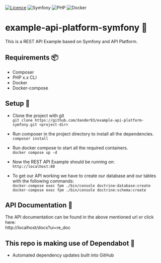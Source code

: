 [![Licence](https://img.shields.io/github/license/Ileriayo/markdown-badges?style=for-the-badge)](./LICENSE) ![Symfony](https://img.shields.io/badge/symfony-%23000000.svg?style=for-the-badge&logo=symfony&logoColor=white) ![PHP](https://img.shields.io/badge/php-%23777BB4.svg?style=for-the-badge&logo=php&logoColor=white) ![Docker](https://img.shields.io/badge/docker-%230db7ed.svg?style=for-the-badge&logo=docker&logoColor=white)<br>

# example-api-platform-symfony :tada:
This is a REST API Example based on Symfony and API Platform.

## Requirements :package:
- Composer
- PHP x.x CLI
- Docker
- Docker-compose

## Setup 🔨
- Clone the project with git  
`git clone https://github.com/Xander93/example-api-platform-symfony.git <project-dir>`

- Run composer in the project directory to install all the dependencies.  
`composer install`

- Run docker compose to start all the required containers.  
`docker compose up -d`

- Now the REST API Example should be running on:  
`http://localhost:80`

- To get our API working we have to create our database and our tables with the following commands:  
`docker-compose exec fpm ./bin/console doctrine:database:create`  
`docker-compose exec fpm ./bin/console doctrine:schema:create`

## API Documentation :memo:
The API documentation can be found in the above mentioned url or click here: <br>
http://localhost/docs?ui=re_doc

## This repo is making use of Dependabot 🤖
- Automated dependency updates built into GitHub
